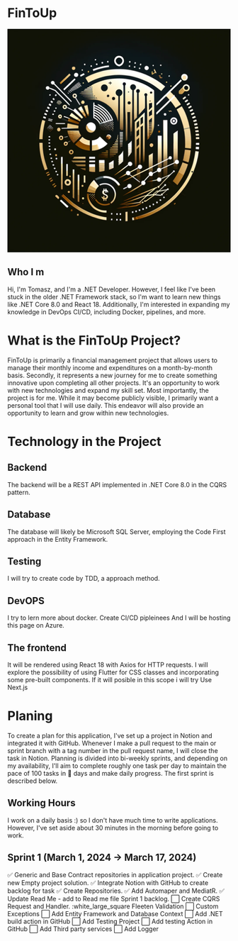 # FinToUp

![](https://github.com/Yigrashill/FinToUp/blob/main/src/Images/Logo/FinToupSmall.png)


## Who I m
Hi, I'm Tomasz, and I'm a .NET Developer. However, I feel like I've been stuck in the older .NET Framework stack, so I'm want to learn new things like .NET Core 8.0 and React 18. Additionally, I'm interested in expanding my knowledge in DevOps CI/CD, including Docker, pipelines, and more.

# What is the FinToUp Project?
FinToUp is primarily a financial management project that allows users to manage their monthly income and expenditures on a month-by-month basis.
Secondly, it represents a new journey for me to create something innovative upon completing all other projects. It's an opportunity to work with new technologies and expand my skill set.
Most importantly, the project is for me. While it may become publicly visible, I primarily want a personal tool that I will use daily. This endeavor will also provide an opportunity to learn and grow within new technologies.


# Technology in the Project
## Backend
The backend will be a REST API implemented in .NET Core 8.0 in the CQRS pattern.

## Database
The database will likely be Microsoft SQL Server, employing the Code First approach in the Entity Framework.

## Testing 
I will try to create code by TDD, a approach method.


## DevOPS
I try to lern more about docker.
Create CI/CD pipleinees
And I will be hosting this page on Azure.

## The frontend
It will be rendered using React 18 with Axios for HTTP requests.
I will explore the possibility of using Flutter for CSS classes and incorporating some pre-built components.
If it will posible in this scope i will try Use Next.js

# Planing
To create a plan for this application, I've set up a project in Notion and integrated it with GitHub. Whenever I make a pull request to the main or sprint branch with a tag number in the pull request name, I will close the task in Notion. Planning is divided into bi-weekly sprints, and depending on my availability, I'll aim to complete roughly one task per day to maintain the pace of 100 tasks in :100: days and make daily progress. The first sprint is described below.

## Working Hours

I work on a daily basis :) so I don't have much time to write applications.
However, I've set aside about 30 minutes in the morning before going to work.

## Sprint 1 (March 1, 2024 → March 17, 2024)

:white_check_mark: Generic and Base Contract repositories in application project.
:white_check_mark: Create new Empty project solution.
:white_check_mark: Integrate Notion with GitHub to create backlog for task
:white_check_mark: Create Repositories.
:white_check_mark: Add Automaper and MediatR.
:white_check_mark: Update Read Me - add to Read me file Sprint 1 backlog.
:white_large_square: Create CQRS Request and Handler.
:white_large_square Fleeten Validation
:white_large_square: Custom Exceptions
:white_large_square: Add Entity Framework and Database Context
:white_large_square: Add .NET build action in GitHub
:white_large_square: Add Testing Project
:white_large_square: Add testing Action in GitHub
:white_large_square: Add Third party services
:white_large_square: Add Logger









